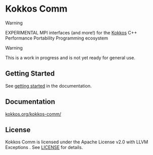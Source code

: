 # Kokkos Comm

> [!WARNING]
> EXPERIMENTAL MPI interfaces (and more!) for the [Kokkos](https://github.com/kokkos/kokkos) C++ Performance Portability Programming ecosystem

> [!WARNING]
> This is a work in progress and is not yet ready for general use.

## Getting Started

See [getting started](https://kokkos.org/kokkos-comm/usage/getting_started.html) in the documentation.

## Documentation

[kokkos.org/kokkos-comm/](https://kokkos.org/kokkos-comm/)

## License

Kokkos Comm is licensed under the  Apache License v2.0 with LLVM Exceptions . See [LICENSE](LICENSE) for details.
